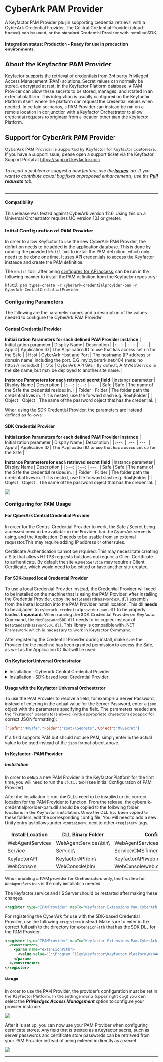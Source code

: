# CyberArk PAM Provider

A Keyfactor PAM Provider plugin supporting credential retrieval with a CyberArk Credential Provider. The Central Credential Provider (cloud-hosted) can be used, or the standard Credential Provider with installed SDK.

#### Integration status: Production - Ready for use in production environments.


## About the Keyfactor PAM Provider

Keyfactor supports the retrieval of credentials from 3rd party Privileged Access Management (PAM) solutions. Secret values can normally be stored, encrypted at rest, in the Keyfactor Platform database. A PAM Provider can allow these secrets to be stored, managed, and rotated in an external platform. This integration is usually configured on the Keyfactor Platform itself, where the platform can request the credential values when needed. In certain scenarios, a PAM Provider can instead be run on a remote location in conjunction with a Keyfactor Orchestrator to allow credential requests to originate from a location other than the Keyfactor Platform.


## Support for CyberArk PAM Provider

CyberArk PAM Provider is supported by Keyfactor for Keyfactor customers. If you have a support issue, please open a support ticket via the Keyfactor Support Portal at https://support.keyfactor.com

###### To report a problem or suggest a new feature, use the **[Issues](../../issues)** tab. If you want to contribute actual bug fixes or proposed enhancements, use the **[Pull requests](../../pulls)** tab.


---




#### Compatibility
This release was tested against CyberArk version 12.6.
Using this on a Universal Orchestrator requires UO version 10.1 or greater.

### Initial Configuration of PAM Provider
In order to allow Keyfactor to use the new CyberArk PAM Provider, the definition needs to be added to the application database.
This is done by running the provided `kfutil` tool to install the PAM definition, which only needs to be done one time. It uses API credentials to access the Keyfactor instance and create the PAM definition.

The `kfutil` tool, after being [configured for API access](https://github.com/Keyfactor/kfutil#quickstart), can be run in the following manner to install the PAM definition from the Keyfactor repository:

```
kfutil pam types-create -r cyberark-credentialprovider-pam -n CyberArk-CentralCredentialProvider
```

### Configuring Parameters
The following are the parameter names and a description of the values needed to configure the CyberArk PAM Provider.

#### Central Credential Provider
__Initialization Parameters for each defined PAM Provider instance__
| Initialization parameter | Display Name | Description |
| :---: | :---: | --- |
| AppId | Application ID | The Application ID to use that has access set up for the Safe |
| Host | CyberArk Host and Port | The hostname (IP address or domain name) including the port. E.G. my.cyberark.net:404 (note: no https:// included) |
| Site | CyberArk API Site | By default, AIMWebService is the site name, but may be deployed to another site name. |


__Instance Parameters for each retrieved secret field__
| Instance parameter | Display Name | Description |
| :---: | :---: | --- |
| Safe | Safe | The name of the Safe the credential resides in. |
| Folder | Folder | The folder path the credential lives in. If it is nested, use the forward slash e.g. Root\\Folder |
| Object | Object | The name of the password object that has the credential. |

When using the SDK Credential Provider, the parameters are instead defined as follows:
#### SDK Credential Provider
__Initialization Parameters for each defined PAM Provider instance__
| Initialization parameter | Display Name | Description |
| :---: | :---: | --- |
| AppId | Application ID | The Application ID to use that has access set up for the Safe |

__Instance Parameters for each retrieved secret field__
| Instance parameter | Display Name | Description |
| :---: | :---: | --- |
| Safe | Safe | The name of the Safe the credential resides in. |
| Folder | Folder | The folder path the credential lives in. If it is nested, use the forward slash e.g. Root\\Folder |
| Object | Object | The name of the password object that has the credential. |

![](images/config.png)

### Configuring for PAM Usage
#### For CyberArk Central Credential Provider
In order for the Central Credential Provider to work, the Safe / Secret being accessed need to be available to the Provider that the CyberArk server is using, and the Application ID needs to be usable from an external requestor.This may require adding IP address or other rules.

Certificate Authentication cannot be required. This may necessitate creating a Site that allows HTTPS requests but does not require a Client Certificate to authenticate. By default the site `AIMWebService` may require a Client Certificate, which would need to be edited or have another site created.

#### For SDK-based local Credential Provider
To use a local Credential Provider instead, the Credential Provider will need to be installed on the machine that is using the PAM Provider. After installing the Credential Provider, copy the `NetStandardPasswordSDK.dll` assembly from the install location into the PAM Provider install location. This dll __needs__ to be adjacent to `cyberark-credentialprovider-pam.dll` to be properly loaded.
__Important__: When running the SDK Credential Provider on Keyfactor Command, the `NetPasswordSDK.dll` needs to be copied instead of `NetStandardPasswordSDK.dll`. This library is compatible with .NET Framework which is necessary to work in Keyfactor Command.

After registering the Credential Provider during install, make sure the Provider for the machine has been granted permission to access the Safe, as well as the Application ID that will be used.

#### On Keyfactor Universal Orchestrator
<details>
<summary>Installation - CyberArk Central Credential Provider </summary>
<p>
Install the CyberArk Central Credential Provider as an extension by copying the release contents into a new extension folder named <code>CyberArk-CentralCredentialProvider</code>.
A <code>manifest.json</code> file is included in the release. This file needs to be edited to enter in the "initialization" parameters for the PAM Provider. Specifically values need to be entered for the parameters in the <code>manifest.json</code> of the <b>PAM Provider extension</b>:

~~~ json
"Keyfactor:PAMProviders:CyberArk-CentralCredentialProvider:InitializationInfo": {
    "AppId": "myappid",
    "Host": "my.cyberark.instance:99999",
    "Site": "WithOutCert"
  }
~~~
</p>
</details>

<details>
<summary>Installation - SDK-based local Credential Provider</summary>
<p>
Install the CyberArk SDK-based local Credential Provider as an extension by copying the release contents into a new extension folder named <code>CyberArk-SdkCredentialProvider</code>. The <code>NetStandardPasswordSDK.dll</code> assembly will still need to be copied over to the installation location as well.
The default <code>manifest.json</code> needs to be replaced with the included <code>SDK-manifest.json</code>. Rename the existing <code>manifest.json</code> as <code>Central-manifest.json</code> and then rename the <code>SDK-manifest.json</code> to replace the original <code>manifest.json</code>.
This file then needs to be edited to enter in the "initialization" parameters for the PAM Provider. Specifically values need to be entered for the parameters in the <code>manifest.json</code> of the <b>PAM Provider extension</b>:

~~~json
"Keyfactor:PAMProviders:CyberArk-SdkCredentialProvider:InitializationInfo": {
    "AppId": "myappid"
  }
~~~
</p>
</details>

#### Usage with the Keyfactor Universal Orchestrator
To use the PAM Provider to resolve a field, for example a Server Password, instead of entering in the actual value for the Server Password, enter a `json` object with the parameters specifying the field.
The parameters needed are the "instance" parameters above (with appropriate characters escaped for correct JSON formatting):

~~~ json
{"Safe":"MySafe","Folder":"Root\\Secrets","Object":"MySecret"}
~~~

If a field supports PAM but should not use PAM, simply enter in the actual value to be used instead of the `json` format object above.

#### In Keyfactor - PAM Provider
##### Installation
In order to setup a new PAM Provider in the Keyfactor Platform for the first time, you will need to run the `kfutil` tool (see Initial Configuration of PAM Provider).

After the installation is run, the DLLs need to be installed to the correct location for the PAM Provider to function. From the release, the cyberark-credentialprovider-pam.dll should be copied to the following folder locations in the Keyfactor installation. Once the DLL has been copied to these folders, edit the corresponding config file. You will need to add a new Unity entry as follows under `<container>`, next to other `<register>` tags.

| Install Location | DLL Binary Folder | Config File |
| --- | --- | --- |
| WebAgentServices | WebAgentServices\bin\ | WebAgentServices\web.config |
| Service | Service\ | Service\CMSTimerService.exe.config |
| KeyfactorAPI | KeyfactorAPI\bin\ | KeyfactorAPI\web.config |
| WebConsole | WebConsole\bin\ | WebConsole\web.config |

When enabling a PAM provider for Orchestrators only, the first line for `WebAgentServices` is the only installation needed.

The Keyfactor service and IIS Server should be restarted after making these changes.

```xml
<register type="IPAMProvider" mapTo="Keyfactor.Extensions.Pam.CyberArk.CentralCredentialProviderPAM, cyberark-credentialprovider-pam" name="CyberArk-CentralCredentialProvider" />
```



For registering the CyberArk for use with the SDK-based Credential Provider, use the following `<register>` instead.
Make sure to enter in the correct full path to the directory for `extensionPath` that has the SDK DLL for the PAM Provider.

```xml
<register type="IPAMProvider" mapTo="Keyfactor.Extensions.Pam.CyberArk.SdkCredentialProviderPAM, cyberark-credentialprovider-pam" name="CyberArk-SdkCredentialProvider">
  <constructor>
    <param name="extensionPath">
      <value value="C:\Program Files\Keyfactor\Keyfactor Platform\WebAgentServices\bin"/>
    </param>
  </constructor>
</register>
```

##### Usage
In order to use the PAM Provider, the provider's configuration must be set in the Keyfactor Platform. In the settings menu (upper right cog) you can select the ___Priviledged Access Management___ option to configure your provider instance.

![](images/setting.png)

After it is set up, you can now use your PAM Provider when configuring certificate stores. Any field that is treated as a Keyfactor secret, such as server passwords and certificate store passwords can be retrieved from your PAM Provider instead of being entered in directly as a secret.

![](images/password.png)


---




